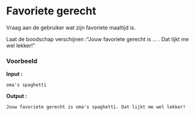 # Favoriete gerecht

Vraag aan de gebruiker wat zijn favoriete maaltijd is.

Laat de boodschap verschijnen :”Jouw favoriete gerecht is … . Dat lijkt me wel lekker!”

### Voorbeeld

**Input :**

    oma's spaghetti

**Output :**

    Jouw favoriete gerecht is oma's spaghetti. Dat lijkt me wel lekker!